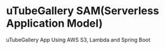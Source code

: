# uTubeGallery SAM(Serverless Application Model)
uTubeGallery App Using AWS S3, Lambda and Spring Boot
